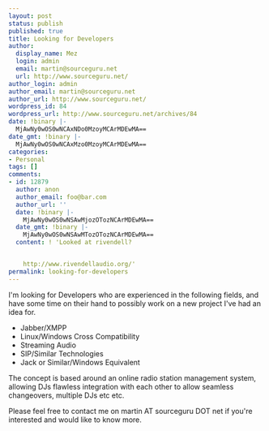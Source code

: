```yaml
---
layout: post
status: publish
published: true
title: Looking for Developers
author:
  display_name: Mez
  login: admin
  email: martin@sourceguru.net
  url: http://www.sourceguru.net/
author_login: admin
author_email: martin@sourceguru.net
author_url: http://www.sourceguru.net/
wordpress_id: 84
wordpress_url: http://www.sourceguru.net/archives/84
date: !binary |-
  MjAwNy0wOS0wNCAxNDo0MzoyMCArMDEwMA==
date_gmt: !binary |-
  MjAwNy0wOS0wNCAxMzo0MzoyMCArMDEwMA==
categories:
- Personal
tags: []
comments:
- id: 12879
  author: anon
  author_email: foo@bar.com
  author_url: ''
  date: !binary |-
    MjAwNy0wOS0wNSAwMjozOTozNCArMDEwMA==
  date_gmt: !binary |-
    MjAwNy0wOS0wNSAwMTozOTozNCArMDEwMA==
  content: ! 'Looked at rivendell?


    http://www.rivendellaudio.org/'
permalink: looking-for-developers
---
```

<p>I'm looking for Developers who are experienced in the following fields, and have some time on their hand to possibly work on a new project I've had an idea for.</p>
<ul>
<li>Jabber/XMPP</li>
<li>Linux/Windows Cross Compatibility</li>
<li>Streaming Audio</li>
<li>SIP/Similar Technologies</li>
<li>Jack or Similar/Windows Equivalent</li>
</ul>
<p>The concept is based around an online radio station management system, allowing DJs flawless integration with each other to allow seamless changeovers, multiple DJs etc etc.</p>
<p>Please feel free to contact me on martin AT sourceguru DOT net if you're interested and would like to know more.</p>

